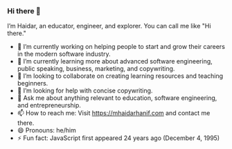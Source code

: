 ### Hi there 👋

I’m Haidar, an educator, engineer, and explorer. You can call me like "Hi there."

- 🔭 I’m currently working on helping people to start and grow their careers in the modern software industry.
- 🌱 I’m currently learning more about advanced software engineering, public speaking, business, marketing, and copywriting. 
- 👯 I’m looking to collaborate on creating learning resources and teaching beginners.
- 🤔 I’m looking for help with concise copywriting.
- 💬 Ask me about anything relevant to education, software engineering, and entrepreneurship.
- 📫 How to reach me: Visit https://mhaidarhanif.com and contact me there.
- 😄 Pronouns: he/him
- ⚡ Fun fact: JavaScript first appeared 24 years ago (December 4, 1995)
